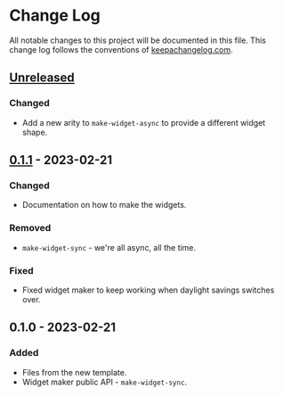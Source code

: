 # Change Log
All notable changes to this project will be documented in this file. This change log follows the conventions of [keepachangelog.com](http://keepachangelog.com/).

## [Unreleased]
### Changed
- Add a new arity to `make-widget-async` to provide a different widget shape.

## [0.1.1] - 2023-02-21
### Changed
- Documentation on how to make the widgets.

### Removed
- `make-widget-sync` - we're all async, all the time.

### Fixed
- Fixed widget maker to keep working when daylight savings switches over.

## 0.1.0 - 2023-02-21
### Added
- Files from the new template.
- Widget maker public API - `make-widget-sync`.

[Unreleased]: https://github.com/mert/cljs-01/compare/0.1.1...HEAD
[0.1.1]: https://github.com/mert/cljs-01/compare/0.1.0...0.1.1
